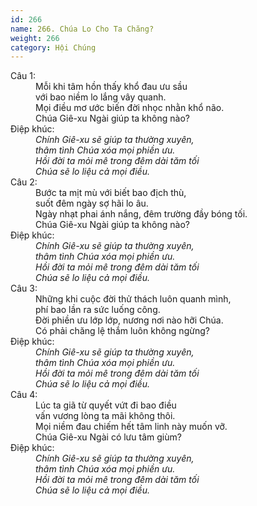 ```yaml
---
id: 266
name: 266. Chúa Lo Cho Ta Chăng?
weight: 266
category: Hội Chúng
---
```

<dl><dt>Câu 1:</dt><dd data-verse="1">Mỗi khi tâm hồn thấy khổ đau ưu sầu <br/>với bao niềm lo lắng vây quanh. <br/>Mọi điều mơ ước biến đời nhọc nhằn khổ não. <br/>Chúa Giê-xu Ngài giúp ta không nào? </dd><dt>Điệp khúc:</dt><dd data-chorus="1"><em>Chính Giê-xu sẽ giúp ta thường xuyên, <br/>thâm tình Chúa xóa mọi phiền ưu. <br/>Hồi đời ta mỏi mê trong đêm dài tăm tối <br/>Chúa sẽ lo liệu cả mọi điều. </em></dd><dt>Câu 2:</dt><dd data-verse="2">Bước ta mịt mù với biết bao địch thù, <br/>suốt đêm ngày sợ hãi lo âu. <br/>Ngày nhạt phai ánh nắng, đêm trường đầy bóng tối. <br/>Chúa Giê-xu Ngài giúp ta không nào? </dd><dt>Điệp khúc:</dt><dd data-chorus="1"><em>Chính Giê-xu sẽ giúp ta thường xuyên, <br/>thâm tình Chúa xóa mọi phiền ưu. <br/>Hồi đời ta mỏi mê trong đêm dài tăm tối <br/>Chúa sẽ lo liệu cả mọi điều. </em></dd><dt>Câu 3:</dt><dd data-verse="3">Những khi cuộc đời thử thách luôn quanh mình, <br/>phí bao lần ra sức luống công. <br/>Đời phiền ưu lớp lớp, nương nơi nào hỡi Chúa. <br/>Có phải chăng lệ thắm luôn không ngừng? </dd><dt>Điệp khúc:</dt><dd data-chorus="1"><em>Chính Giê-xu sẽ giúp ta thường xuyên, <br/>thâm tình Chúa xóa mọi phiền ưu. <br/>Hồi đời ta mỏi mê trong đêm dài tăm tối <br/>Chúa sẽ lo liệu cả mọi điều. </em></dd><dt>Câu 4:</dt><dd data-verse="4">Lúc ta giã từ quyết vứt đi bao điều <br/>vấn vương lòng ta mãi không thôi. <br/>Mọi niềm đau chiếm hết tâm linh này muốn vỡ. <br/>Chúa Giê-xu Ngài có lưu tâm giùm? </dd><dt>Điệp khúc:</dt><dd data-chorus="1"><em>Chính Giê-xu sẽ giúp ta thường xuyên, <br/>thâm tình Chúa xóa mọi phiền ưu. <br/>Hồi đời ta mỏi mê trong đêm dài tăm tối <br/>Chúa sẽ lo liệu cả mọi điều. </em></dd></dl>
